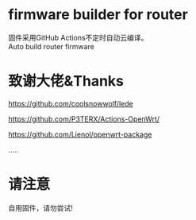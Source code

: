# firmware builder for router
固件采用GitHub Actions不定时自动云编译。  
Auto build router firmware
# 致谢大佬&Thanks

https://github.com/coolsnowwolf/lede

https://github.com/P3TERX/Actions-OpenWrt/

https://github.com/Lienol/openwrt-package

.....

# 请注意
自用固件，请勿尝试!
